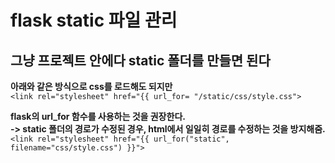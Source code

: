 # flask static 파일 관리

## 그냥 프로젝트 안에다 static 폴더를 만들면 된다

**아래와 같은 방식으로 css를 로드해도 되지만**  
`<link rel="stylesheet" href="{{ url_for= "/static/css/style.css">`

**flask의 url_for 함수를 사용하는 것을 권장한다.**  
**-> static 폴더의 경로가 수정된 경우, html에서 일일히 경로를 수정하는 것을 방지해줌.**  
`<link rel="stylesheet" href="{{ url_for("static", filename="css/style.css") }}">`

